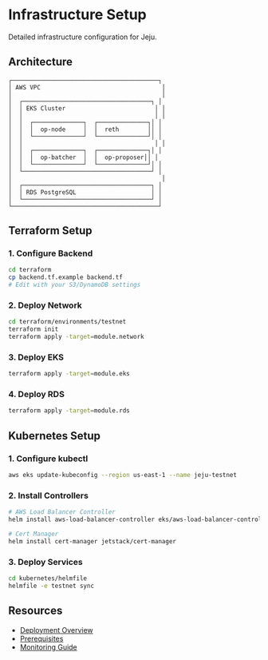 # Infrastructure Setup

Detailed infrastructure configuration for Jeju.

## Architecture

```
┌─────────────────────────────────────────┐
│ AWS VPC                                  │
│                                          │
│  ┌────────────────────────────────────┐ │
│  │ EKS Cluster                         │ │
│  │                                     │ │
│  │  ┌──────────────┐  ┌──────────────┐│ │
│  │  │  op-node     │  │  reth        ││ │
│  │  └──────────────┘  └──────────────┘│ │
│  │                                     │ │
│  │  ┌──────────────┐  ┌──────────────┐│ │
│  │  │  op-batcher  │  │  op-proposer││ │
│  │  └──────────────┘  └──────────────┘│ │
│  └────────────────────────────────────┘ │
│                                          │
│  ┌────────────────────────────────────┐ │
│  │ RDS PostgreSQL                     │ │
│  └────────────────────────────────────┘ │
└─────────────────────────────────────────┘
```

## Terraform Setup

### 1. Configure Backend

```bash
cd terraform
cp backend.tf.example backend.tf
# Edit with your S3/DynamoDB settings
```

### 2. Deploy Network

```bash
cd terraform/environments/testnet
terraform init
terraform apply -target=module.network
```

### 3. Deploy EKS

```bash
terraform apply -target=module.eks
```

### 4. Deploy RDS

```bash
terraform apply -target=module.rds
```

## Kubernetes Setup

### 1. Configure kubectl

```bash
aws eks update-kubeconfig --region us-east-1 --name jeju-testnet
```

### 2. Install Controllers

```bash
# AWS Load Balancer Controller
helm install aws-load-balancer-controller eks/aws-load-balancer-controller

# Cert Manager
helm install cert-manager jetstack/cert-manager
```

### 3. Deploy Services

```bash
cd kubernetes/helmfile
helmfile -e testnet sync
```

## Resources

- [Deployment Overview](./overview)
- [Prerequisites](./prerequisites)
- [Monitoring Guide](./monitoring)



